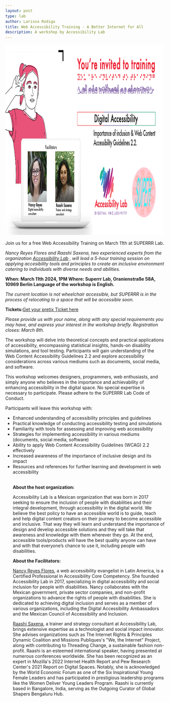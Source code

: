 ```yaml
---
layout: post
type: lab
author: Larissa Rodiga
title: Web Accessibility Training - A Better Internet for All
description: A workshop by Accessibility Lab 
---
```


<img src="/assets/img/blog/accessibilitybanner.png" alt="visual invite" width="500" height="600">
<p>Join us for a free Web Accessibility Training on March 11th at SUPERRR Lab.</p>
<p><em>Nancy Reyes Flores and Raashi Saxena, two experienced experts from the organization <a href="https://www.a11ylab.com/?lang=EN">Accessibility Lab</a> 
, will lead a 5-hour training session on applying accesibility tools and principles
to create an inclusive environment catering to individuals with diverse needs and abilities. </em></p>

<p><b>When: March 11th 2024, 1PM 
Where: Superrr Lab, Oranienstraße 58A, 10969 Berlin 
Language of the workshop is English. </b> </p>
<p><em>The current  location is not wheelchair accessible, but SUPERRR is in the process of relocating to a space that will be accessible soon.</em></p>

<p><b>Tickets:</b><a href="https://pretix.eu/SUPERRR/betterinternet/">Get your pretix Ticket here</a> </p>
<p><em>
Please provide us with your name, along with any special requirements you may have, and express your interest in the workshop briefly. 
Registration closes: March 8th.</em></p>

<p>The workshop will delve into theoretical concepts and practical applications of accessibility, 
encompassing statistical insights, hands-on disability simulations, and tool testing. Participants 
will gain understanding of the Web Content Accessibility Guidelines 2.2 and explore 
accessibility considerations across various mediums such as documents, social media, and 
software. </p>

<p>This workshop welcomes designers, programmers, web enthusiasts, and simply anyone who 
believes in the importance and achievability of enhancing accessibility in the digital space. No 
special expertise is necessary to participate. Please adhere to the SUPERRR Lab Code of 
Conduct. </p>

<p> Participants will leave this workshop with: </p>
<ul><li>Enhanced understanding of accessibility principles and guidelines</li>
<li>Practical knowledge of conducting accessibility testing and simulations </li>
<li>Familiarity with tools for assessing and improving web accessibility</li>
<li>Strategies for implementing accessibility in various mediums (documents, social 
media, software) </li>
<li>Ability to apply Web Content Accessibility Guidelines (WCAG) 2.2 effectively</li>
<li>Increased awareness of the importance of inclusive design and its impact</li>
<li>Resources and references for further learning and development in web accessibility</li>
<br>



<p><b>About the host organization:</b> </p>
<p>Accessibility Lab is a Mexican organization that was born in 2017 seeking to ensure the inclusion of people with disabilities and their integral development, through accessibility in the digital world. We believe the best policy to have an accessible world is to guide, teach and help digital content creators on their journey to become accessible and inclusive. That way they will learn and understand the importance of design and develop accessible solutions and they will take that awareness and knowledge with them wherever they go. At the end, accessible tools/products will have the best quality anyone can have and with that everyone’s chance to use it, including people with disabilities. </p>

<p><b>About the Facilitators:</b> </p>

<p> <a href="https://www.linkedin.com/in/nancyreyesfl/">Nancy Reyes Flores</a>, a web accessibility evangelist in Latin America, is a Certified Professional in Accessibility Core Competency. She founded Accessibility Lab in 2017, specializing in digital accessibility and social inclusion for people with disabilities. Nancy collaborates with the Mexican government, private sector companies, and non-profit organizations to advance the rights of people with disabilities. She is dedicated to achieving digital inclusion and serves as a member of various organizations, including the Digital Accessibility Ambassadors and the Mexican Council of Accessibility and Inclusion.
</p>


<p><a href="https://www.linkedin.com/in/raashi-saxena-18a90684/">Raashi Saxena</a>, a trainer and strategy consultant at Accessibility Lab, brings extensive expertise as a technologist and social impact innovator. She advises organizations such as The Internet Rights & Principles Dynamic Coalition and Missions Publiques's "We, the Internet" Project, along with contributing to Threading Change, a sustainable fashion non-profit. Raashi is an esteemed international speaker, having presented at numerous conferences worldwide. She has been recognized as an expert in Mozilla's 2022 Internet Health Report and Pew Research Center's 2021 Report on Digital Spaces. Notably, she is acknowledged by the World Economic Forum as one of the Six Inspirational Young Female Leaders and has participated in prestigious leadership programs like the Women Deliver Young Leaders Program. Raashi is currently based in Bangalore, India, serving as the Outgoing Curator of Global Shapers Bengaluru Hub.</p>

